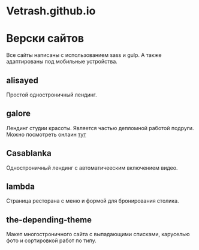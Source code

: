 # Vetrash.github.io

#  Верски сайтов
Все сайты написаны с использованием sass и gulp. А также адаптированы под мобильные устройства.

## alisayed
Простой одностроничный лендинг.

## galore
Лендинг студии красоты. Является частью депломной работой подруги. Можно посмотреть онлаин <a href='https://vetrash.github.io/'>тут</a>

## Casablanka
Одностроничный лендинг с автоматичееским включением видео.

## lambda
Страница ресторана с меню и формой для бронирования столика.

## the-depending-theme
Макет многостроничного сайта с выпадающими списками, каруселью фото и сортировкой работ по типу.

